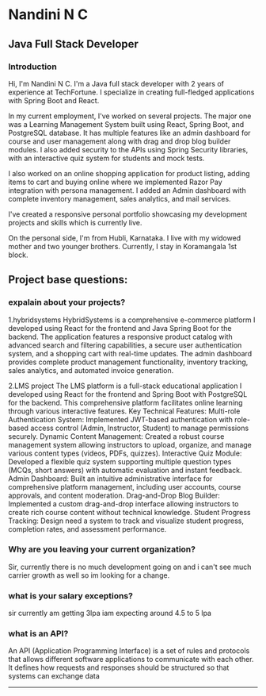# Nandini N C

## Java Full Stack Developer

### Introduction
Hi, I'm Nandini N C. I'm a Java full stack developer with 2 years of experience at TechFortune.
I specialize in creating full-fledged applications with Spring Boot and React. 

In my current employment, I've worked on several projects. 
The major one was a Learning Management System built using React, Spring Boot, and PostgreSQL database. 
It has multiple features like an admin dashboard for course and user management along with drag and drop blog builder modules. I also added security to the APIs using Spring Security libraries, with an interactive quiz system for students and mock tests.

I also worked on an online shopping application for product listing, adding items to cart and buying online where we implemented Razor Pay integration with persona management. I added an Admin dashboard with complete inventory management, sales analytics, and mail services.

I've created a responsive personal portfolio showcasing my development projects and skills which is currently live.

On the personal side, I'm from Hubli, Karnataka. I live with my widowed mother and two younger brothers. Currently, I stay in Koramangala 1st block.

## Project base questions:
### expalain about your projects?
1.hybridsystems
HybridSystems is a comprehensive e-commerce platform I developed using React for the frontend and Java Spring Boot for the backend. The application features a responsive product catalog with advanced search and filtering capabilities, a secure user authentication system, and a shopping cart with real-time updates. The admin dashboard provides complete product management functionality, inventory tracking, sales analytics, and automated invoice generation.

2.LMS project
The LMS platform is a full-stack educational application I developed using React for the frontend and Spring Boot with PostgreSQL for the backend. This comprehensive platform facilitates online learning through various interactive features.
Key Technical Features:
Multi-role Authentication System: Implemented JWT-based authentication with role-based access control (Admin, Instructor, Student) to manage permissions securely.
Dynamic Content Management: Created a robust course management system allowing instructors to upload, organize, and manage various content types (videos, PDFs, quizzes).
Interactive Quiz Module: Developed a flexible quiz system supporting multiple question types (MCQs, short answers) with automatic evaluation and instant feedback.
Admin Dashboard: Built an intuitive administrative interface for comprehensive platform management, including user accounts, course approvals, and content moderation.
Drag-and-Drop Blog Builder: Implemented a custom drag-and-drop interface allowing instructors to create rich course content without technical knowledge.
Student Progress Tracking: Design need a system to track and visualize student progress, completion rates, and assessment performance. 

### Why are you leaving your current organization?
Sir, currently there is no much development going on and i can't see much carrier growth as well so im looking for a change.

### what is your salary exceptions?
sir currently am getting 3lpa iam expecting around 4.5 to 5 lpa

### what is an API?
An API (Application Programming Interface) is a set of rules and protocols that allows different software applications to communicate with each other. It defines how requests and responses should be structured so that systems can exchange data

---
